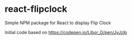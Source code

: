 # react-flipclock
Simple NPM package for React to display Flip Clock


Initial code based on https://codepen.io/Libor_G/pen/JyJzjb
